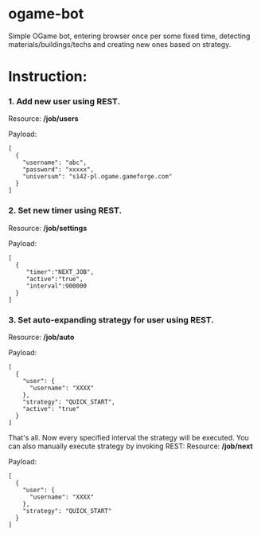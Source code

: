 # ogame-bot

Simple OGame bot, entering browser once per some fixed time, detecting materials/buildings/techs and creating new ones based on strategy.

# Instruction:

### 1. Add new user using REST.
Resource: **/job/users**

Payload:
```
[
  {
    "username": "abc",
    "password": "xxxxx",
    "universum": "s142-pl.ogame.gameforge.com"
  }
]
```

### 2. Set new timer using REST.
Resource: **/job/settings**

Payload:
```
[
  {
     "timer":"NEXT_JOB",
     "active":"true",
     "interval":900000
  }
]
```

### 3. Set auto-expanding strategy for user using REST.
Resource: **/job/auto**

Payload:
```
[ 
  {
    "user": {
      "username": "XXXX"
    },
    "strategy": "QUICK_START",
    "active": "true"
  }
]
```

That's all. Now every specified interval the strategy will be executed.
You can also manually execute strategy by invoking REST:
Resource: **/job/next**

Payload:
```
[ 
  {
    "user": {
      "username": "XXXX"
    },
    "strategy": "QUICK_START"
  }
]
```

